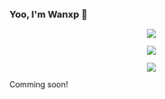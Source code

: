 ### Yoo, I'm Wanxp 👋
<p align="center">
  <a href="https://skillicons.dev">
    <img src="https://skillicons.dev/icons?i=java,md,ts,vim,mysql,kafka,linux,docker,maven,git,github,idea" />
  </a>
</p>
<!-- [![GitHub](https://img.shields.io/badge/dynamic/json?logo=github&label=GitHub&labelColor=495867&color=495867&query=%24.data.totalSubs&url=https%3A%2F%2Fapi.spencerwoo.com%2Fsubstats%2F%3Fsource%3Dgithub%26queryKey%3Dhayschan&style=flat-square)](https://github.com/Wanxp)
[![RSS](https://img.shields.io/badge/dynamic/json?logo=rss&logoColor=black&label=RSS&labelColor=95B8D1&color=95B8D1&query=%24.data.totalSubs&url=https%3A%2F%2Fapi.spencerwoo.com%2Fsubstats%2F%3Fsource%3Dfeedly%257Cinoreader%257CfeedsPub%26queryKey%3Dhttps://haysc.tech/feed.xml&style=flat-square)](https://haysc.tech/) -->
<p align="center">
  <a href="https://blog.wanxuping.com">
    <img src="https://github-readme-stats.vercel.app/api?username=Wanxp&show_icons=true&theme=dark" />
  </a>

</p>
<p align="center">
    <a href="https://blog.wanxuping.com">
    <img src="https://github-readme-stats.vercel.app/api/wakatime?username=wanxp&api_domain=wakapi.wanxuping.com&theme=dark&custom_title=Wakapi%20Week%20Stats&layout=compact&show_icons=true&card_width=300" />
  </a>

</p>

<!--
[![我的 GitHub 数据](https://github-readme-stats.vercel.app/api?username=Wanxp&show_icons=true&theme=dark)](https://github.com/Wanxp)   
[![](https://github-readme-stats.vercel.app/api/wakatime?username=wanxp&api_domain=wakapi.wanxuping.com&bg_color=2D3748&title_color=2F855A&icon_color=2F855A&text_color=ffffff&custom_title=Wakapi%20Week%20Stats&layout=compact&langs_count=10)](https://blog.wanxuping.com)  -->

Comming soon!

<!-- 🍻 Junior at 🇨🇳 [PKU](https://www.pku.edu.cn), _BSc in Computer Science_
- ⚡ C++ / Python.
- 🖋 Writer at [sspai](https://sspai.com/u/aw0luepf/posts)
- ✍️ [Blogger](https://haysc.tech)
- 🏃 Sailing / Kayak / Scuba Diving / Windsurfing / Table Tennis / Cycling
- 🥋 Boxing / Tai Chi
- ♟ Chinese Chess / Chess 

<h6>* These nice badges are generated by <a href="https://shields.io/">Shields.io</a> and <a href="https://github.com/spencerwooo/Substats">Substats</a>.</h6>-->

